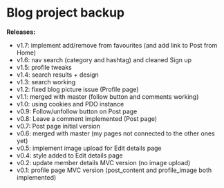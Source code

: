 # Blog project backup

**Releases:**
- v1.7: implement add/remove from favourites (and add link to Post from Home)
- v1.6: nav search (category and hashtag) and cleaned Sign up
- v1.5: profile tweaks
- v1.4: search results + design
- v1.3: search working
- v1.2: fixed blog picture issue (Profile page)
- v1.1: merged with master (follow button and comments working)
- v1.0: using cookies and PDO instance
- v0.9: Follow/unfollow button on Post page
- v0.8: Leave a comment implemented (Post page)
- v0.7: Post page initial version
- v0.6: merged with master (my pages not connected to the other ones yet)
- v0.5: implement image upload for Edit details page
- v0.4: style added to Edit details page
- v0.2: update member details MVC version (no image upload)
- v0.1: profile page MVC version (post_content and profile_image both implemented)
